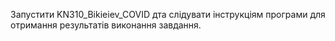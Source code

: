 Запустити KN310_Bikieiev_COVID дта слідувати інструкціям програми для отримання результатів виконання завдання.
